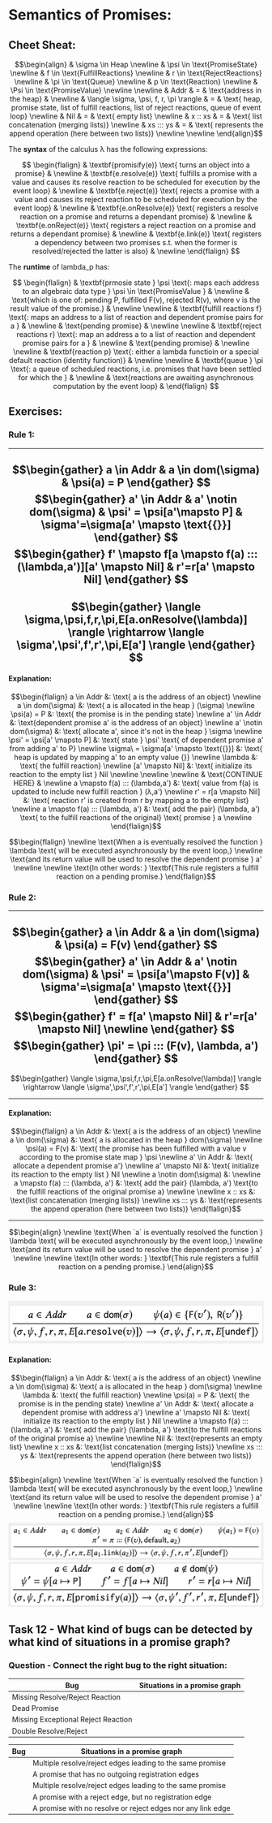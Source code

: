 # Semantics of Promises:
## Cheet Sheat:
$$\begin{align}
& \sigma \in Heap \newline
& \psi \in \text{PromiseState} \newline
& f \in \text{FulfillReactions} \newline
& r \in \text{RejectReactions} \newline
& \pi \in \text{Queue} \newline
& p \in \text{Reaction} \newline
& \Psi \in \text{PromiseValue}
\newline
\newline
& Addr & = & \text{address in the heap} & \newline
& \langle \sigma, \psi, f, r, \pi \rangle & = &  \text{ heap, promise state, list of fulfill reactions, list of reject
reactions, queue of event loop} \newline
& Nil & = & \text{ empty list} \newline
& x :: xs & = & \text{ list concatenation (merging lists)} \newline
& xs ::: ys & = & \text{ represents the append operation (here between two lists)} \newline \newline
\end{align}$$

The **syntax** of the calculus λ has the following expressions:

$$ \begin{flalign}
& \textbf{promisify(e)} \text{ turns an object into a promise} & \newline
& \textbf{e.resolve(e)} \text{ fulfills a promise with a value and causes its resolve reaction to be scheduled for
execution by the event loop} & \newline
& \textbf{e.reject(e)} \text{ rejects a promise with a value and causes its reject reaction to be scheduled for
execution by the event loop} & \newline
& \textbf{e.onResolve(e)} \text{ registers a resolve reaction on a promise and returns a dependant promise} & \newline
& \textbf{e.onReject(e)} \text{ registers a reject reaction on a promise and returns a dependant promise} & \newline
& \textbf{e.link(e)} \text{ registers a dependency between two promises s.t. when the former is resolved/rejected the
latter is also} & \newline
\end{flalign} $$

The **runtime** of lambda_p has:

$$ \begin{flalign}
& \textbf{prmosie state } \psi \text{: maps each address to an algebraic data type } \psi \in \text{PromiseValue } &
\newline
& \text{which is one of: pending P, fulfilled F(v), rejected R(v), where v is the result value of the promise.} &
\newline
\newline
& \textbf{fulfill reactions f} \text{: maps an address to a list of reaction and dependent promise pairs for a } &
\newline
& \text{pending promise} &
\newline
\newline
& \textbf{reject reactions r} \text{: map an address a to a list of reaction and dependent promise pairs for a } &
\newline
& \text{pending promise} &
\newline
\newline
& \textbf{reaction p} \text{: either a lambda functioin or a special default reaction (identity function)} &
\newline
\newline
& \textbf{queue } \pi \text{: a queue of scheduled reactions, i.e. promises that have been settled for which the } &
\newline
& \text{reactions are awaiting asynchronous computation by the event loop} &
\end{flalign} $$

## Exercises:

### Rule 1:

---
$$\begin{gather}
a \in Addr & a \in dom(\sigma) & \psi(a) = P
\end{gather} $$
$$\begin{gather}
a' \in Addr & a' \notin dom(\sigma) & \psi' = \psi[a'\mapsto P] & \sigma'=\sigma[a' \mapsto \text{{}}]
\end{gather} $$
$$\begin{gather}
f' \mapsto f[a \mapsto f(a) ::: (\lambda,a')][a' \mapsto Nil] & r'=r[a' \mapsto Nil]
\end{gather} $$
---
$$\begin{gather}
\langle \sigma,\psi,f,r,\pi,E[a.onResolve(\lambda)] \rangle \rightarrow \langle \sigma',\psi',f',r',\pi,E[a'] \rangle
\end{gather} $$
---

#### Explanation:
$$\begin{flalign}
a \in Addr &: \text{ a is the address of an object}
\newline
a \in dom(\sigma) &: \text{ a is allocated in the heap } (\sigma)
\newline
\psi(a) = P &: \text{ the promise is in the pending state}
\newline
a' \in Addr &: \text{dependent promise a' is the address of an object}
\newline
a' \notin dom(\sigma) &: \text{ allocate a', since it's not in the heap } \sigma \newline
\psi' = \psi[a' \mapsto P] &: \text{ state } \psi' \text{ of dependent promise a' from adding a' to P}
\newline
\sigma\ = \sigma[a' \mapsto \text{{}}] &: \text{ heap is updated by mapping a' to an empty value {}}
\newline
\lambda &: \text{ the fulfill reaction} \newline
[a' \mapsto Nil] &: \text{ initialize its reaction to the empty list } Nil \newline
\newline
\newline & \text{CONTINUE HERE} & 
\newline
a \mapsto f(a) ::: (\lambda,a') &: \text{ value from f(a) is updated to include new fulfill reaction } (λ,a') \newline
r' = r[a \mapsto Nil] &: \text{ reaction r' is created from r by mapping a to the empty list} \newline
a \mapsto f(a) ::: (\lambda, a') &: \text{ add the pair} (\lambda, a') \text{ to the fulfill reactions of the original}
\text{ promise } a \newline
\end{flalign}$$

$$\begin{flalign}
\newline
\text{When a is eventually resolved the function } \lambda \text{ will be executed asynchronously by the event loop,}
\newline \text{and its return value will be used to resolve the dependent promise } a' \newline \newline
\text{In other words: } \textbf{This rule registers a fulfill reaction on a pending promise.}
\end{flalign}$$


### Rule 2: 

---

$$\begin{gather}  a \in Addr & a \in dom(\sigma) & \psi(a) = F(v)
\end{gather} $$
$$\begin{gather}
a' \in Addr & a' \notin dom(\sigma) & \psi' = \psi[a'\mapsto F(v)] & \sigma'=\sigma[a' \mapsto \text{{}}]
\end{gather} $$
$$\begin{gather}
f' = f[a' \mapsto Nil] & r'=r[a' \mapsto Nil] \newline
\end{gather} $$
$$\begin{gather}
\pi' = \pi ::: (F(v), \lambda, a')
\end{gather} $$
---
$$\begin{gather}
\langle \sigma,\psi,f,r,\pi,E[a.onResolve(\lambda)] \rangle \rightarrow \langle \sigma',\psi',f',r',\pi,E[a'] \rangle
\end{gather} $$

---


#### Explanation:
$$\begin{flalign}
a \in Addr &: \text{ a is the address of an object} \newline
a \in dom(\sigma) &: \text{ a is allocated in the heap } dom(\sigma) \newline
\psi(a) = F(v) &: \text{ the promise has been fulfilled with a value v according to the promise state map } \psi \newline
a' \in Addr &: \text{ allocate a dependent promise a'} \newline
a' \mapsto Nil &: \text{ initialize its reaction to the empty list } Nil \newline
a \notin dom(\sigma) &: 
\newline
a \mapsto f(a) ::: (\lambda, a') &: \text{ add the pair} (\lambda, a')  
\text{to the fulfill reactions of the original promise a} \newline \newline
x :: xs &: \text{list concatenation (merging lists)} \newline
xs ::: ys &: \text{represents the append operation (here between two lists)}
\end{flalign}$$

---

$$\begin{align}
\newline
\text{When `a` is eventually resolved the function } \lambda \text{ will be executed asynchronously by the event loop,}
\newline \text{and its return value will be used to resolve the dependent promise } a' \newline \newline
\text{In other words: } \textbf{This rule registers a fulfill reaction on a pending promise.}
\end{align}$$

### Rule 3:
![SemanticsOfPromises3.png](../images/SemanticsOfPromises3.png)
#### Explanation:
$$\begin{flalign}
a \in Addr &: \text{ a is the address of an object} \newline
a \in dom(\sigma) &: \text{ a is allocated in the heap } dom(\sigma) \newline
\lambda &: \text{ the fulfill reaction} \newline
\psi(a) = P &: \text{ the promise is in the pending state} \newline
a' \in Addr &: \text{ allocate a dependent promise with address a'} \newline
a' \mapsto Nil &: \text{ initialize its reaction to the empty list } Nil \newline
a \mapsto f(a) ::: (\lambda, a') &: \text{ add the pair} (\lambda, a') \text{to the fulfill reactions of the original
promise a}  \newline \newline
Nil &: \text{represents an empty list} \newline
x :: xs &: \text{list concatenation (merging lists)} \newline
xs ::: ys &: \text{represents the append operation (here between two lists)}
\end{flalign}$$

$$\begin{align}
\newline
\text{When `a` is eventually resolved the function } \lambda \text{ will be executed asynchronously by the event loop,}
\newline \text{and its return value will be used to resolve the dependent promise } a' \newline \newline
\text{In other words: } \textbf{This rule registers a fulfill reaction on a pending promise.}
\end{align}$$
![SemanticsOfPromises3.png](../images/SemanticsOfPromises4.png)
![SemanticsOfPromises4.png](../images/SemanticsOfPromises5.png)


## Task 12 - What kind of bugs can be detected by what kind of situations in a promise graph?

### Question - Connect the right bug to the right situation:
| Bug                                 | Situations in a promise graph |
|-------------------------------------|-------------------------------|
| Missing Resolve/Reject Reaction     |                               |
| Dead Promise                        |                               |
| Missing Exceptional Reject Reaction |                               |
| Double Resolve/Reject               |                               |


| Bug | Situations in a promise graph                               |
|-----|-------------------------------------------------------------|
|     | Multiple resolve/reject edges leading to the same promise   |
|     | A promise that has no outgoing registration edges           |
|     | Multiple resolve/reject edges leading to the same promise   |
|     | A promise with a reject edge, but no registration edge      |
|     | A promise with no resolve or reject edges nor any link edge |